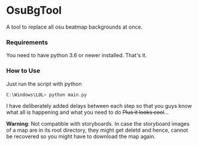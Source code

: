# OsuBgTool
A tool to replace all osu beatmap backgrounds at once.

### Requirements
You need to have python 3.6 or newer installed. That's it.

### How to Use
Just run the script with python

```PowerShell
C:\Windows\LOL> python main.py
```

I have deliberately added delays between each step so that you guys know what all is happening and what you need to do ~~Plus it looks cool~~...

**Warning**: Not compatible with storyboards. In case the storyboard images of a map are in its root directory, they might get deletd and hence, cannot be recovered so you might have to download the map again.
